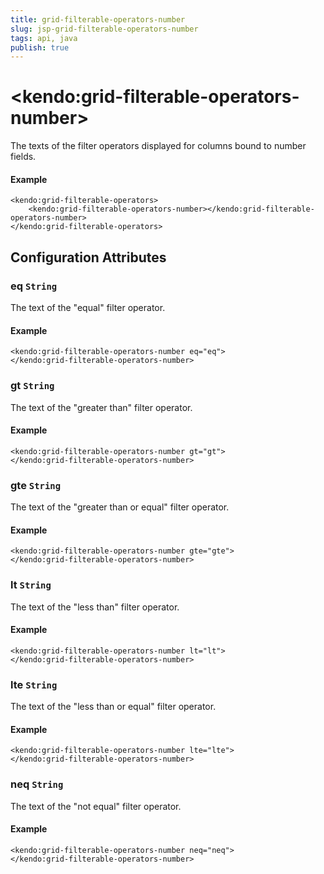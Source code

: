 ```yaml
---
title: grid-filterable-operators-number
slug: jsp-grid-filterable-operators-number
tags: api, java
publish: true
---
```


# \<kendo:grid-filterable-operators-number\>

The texts of the filter operators displayed for columns bound to number fields.

#### Example
    <kendo:grid-filterable-operators>
        <kendo:grid-filterable-operators-number></kendo:grid-filterable-operators-number>
    </kendo:grid-filterable-operators>

## Configuration Attributes

### eq `String`

The text of the "equal" filter operator.

#### Example
    <kendo:grid-filterable-operators-number eq="eq">
    </kendo:grid-filterable-operators-number>

### gt `String`

The text of the "greater than" filter operator.

#### Example
    <kendo:grid-filterable-operators-number gt="gt">
    </kendo:grid-filterable-operators-number>

### gte `String`

The text of the "greater than or equal" filter operator.

#### Example
    <kendo:grid-filterable-operators-number gte="gte">
    </kendo:grid-filterable-operators-number>

### lt `String`

The text of the "less than" filter operator.

#### Example
    <kendo:grid-filterable-operators-number lt="lt">
    </kendo:grid-filterable-operators-number>

### lte `String`

The text of the "less than or equal" filter operator.

#### Example
    <kendo:grid-filterable-operators-number lte="lte">
    </kendo:grid-filterable-operators-number>

### neq `String`

The text of the "not equal" filter operator.

#### Example
    <kendo:grid-filterable-operators-number neq="neq">
    </kendo:grid-filterable-operators-number>

